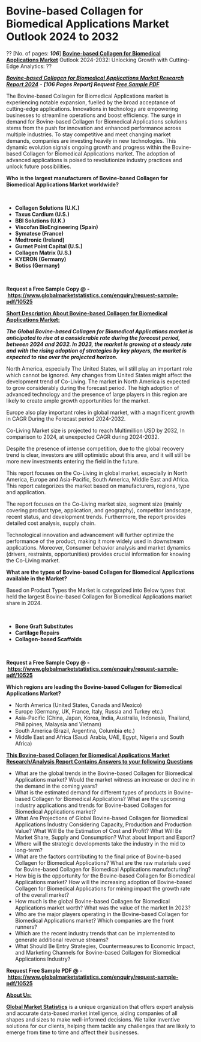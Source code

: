 <h1>Bovine-based Collagen for Biomedical Applications Market Outlook 2024 to 2032</h1>
<p>?? [No. of pages:&nbsp;<strong><em>106</em></strong>]&nbsp;<strong><a href="https://www.globalmarketstatistics.com/market-reports/bovine-based-collagen-for-biomedical-applications-market-10525">Bovine-based Collagen for Biomedical Applications&nbsp;Market</a></strong>&nbsp;Outlook 2024-2032: Unlocking Growth with Cutting-Edge Analytics: ??</p>
<p><strong><em><a href="https://www.globalmarketstatistics.com/market-reports/bovine-based-collagen-for-biomedical-applications-market-10525">Bovine-based Collagen for Biomedical Applications Market Research Report 2024</a></em></strong>&nbsp;-&nbsp;<strong><em>[106 Pages Report]&nbsp;Request <a href="https://www.globalmarketstatistics.com/enquiry/request-sample-pdf/10525">Free Sample PDF</a></em></strong></p>
<p>The Bovine-based Collagen for Biomedical Applications market is experiencing notable expansion, fuelled by the broad acceptance of cutting-edge applications. Innovations in technology are empowering businesses to streamline operations and boost efficiency. The surge in demand for Bovine-based Collagen for Biomedical Applications solutions stems from the push for innovation and enhanced performance across multiple industries. To stay competitive and meet changing market demands, companies are investing heavily in new technologies. This dynamic evolution signals ongoing growth and progress within the Bovine-based Collagen for Biomedical Applications market. The adoption of advanced applications is poised to revolutionize industry practices and unlock future possibilities.</p>
<p><strong>Who is the largest manufacturers of Bovine-based Collagen for Biomedical Applications Market worldwide?</strong></p>
<p>&nbsp;</p>
<ul>
<li><strong>Collagen Solutions (U.K.)</strong></li>
<li><strong>Taxus Cardium (U.S.)</strong></li>
<li><strong>BBI Solutions (U.K.)</strong></li>
<li><strong>Viscofan BioEngineering (Spain)</strong></li>
<li><strong>Symatese (France)</strong></li>
<li><strong>Medtronic (Ireland)</strong></li>
<li><strong>Gurnet Point Capital (U.S.)</strong></li>
<li><strong>Collagen Matrix (U.S.)</strong></li>
<li><strong>KYERON (Germany)</strong></li>
<li><strong>Botiss (Germany)</strong></li>
</ul>
<p>&nbsp;</p>
<p><strong>Request a Free Sample Copy @ -&nbsp;<a href="https://www.globalmarketstatistics.com/enquiry/request-sample-pdf/10525">https://www.globalmarketstatistics.com/enquiry/request-sample-pdf/10525</a></strong></p>
<p><strong><u>Short Description About Bovine-based Collagen for Biomedical Applications Market:</u></strong></p>
<p><strong><em>The Global Bovine-based Collagen for Biomedical Applications market is anticipated to rise at a considerable rate during the forecast period, between 2024 and 2032. In 2023, the market is growing at a steady rate and with the rising adoption of strategies by key players, the market is expected to rise over the projected horizon.</em></strong></p>
<p>North America, especially The United States, will still play an important role which cannot be ignored. Any changes from United States might affect the development trend of Co-Living. The market in North America is expected to grow considerably during the forecast period. The high adoption of advanced technology and the presence of large players in this region are likely to create ample growth opportunities for the market.</p>
<p>Europe also play important roles in global market, with a magnificent growth in CAGR During the Forecast period 2024-2032.</p>
<p>Co-Living Market size is projected to reach Multimillion USD by 2032, In comparison to 2024, at unexpected CAGR during 2024-2032.</p>
<p>Despite the presence of intense competition, due to the global recovery trend is clear, investors are still optimistic about this area, and it will still be more new investments entering the field in the future.</p>
<p>This report focuses on the Co-Living in global market, especially in North America, Europe and Asia-Pacific, South America, Middle East and Africa. This report categorizes the market based on manufacturers, regions, type and application.</p>
<p>The report focuses on the Co-Living market size, segment size (mainly covering product type, application, and geography), competitor landscape, recent status, and development trends. Furthermore, the report provides detailed cost analysis, supply chain.</p>
<p>Technological innovation and advancement will further optimize the performance of the product, making it more widely used in downstream applications. Moreover, Consumer behavior analysis and market dynamics (drivers, restraints, opportunities) provides crucial information for knowing the Co-Living market.</p>
<p><strong>What are the types of Bovine-based Collagen for Biomedical Applications available in the Market?</strong></p>
<p>Based on Product Types the Market is categorized into Below types that held the largest Bovine-based Collagen for Biomedical Applications market share in 2024.</p>
<p>&nbsp;</p>
<ul>
<li><strong>Bone Graft Substitutes</strong></li>
<li><strong>Cartilage Repairs</strong></li>
<li><strong>Collagen-based Scaffolds</strong></li>
</ul>
<p>&nbsp;</p>
<p><strong>Request a Free Sample Copy @ -&nbsp;<a href="https://www.globalmarketstatistics.com/enquiry/request-sample-pdf/10525">https://www.globalmarketstatistics.com/enquiry/request-sample-pdf/10525</a></strong></p>
<p><strong>Which regions are leading the Bovine-based Collagen for Biomedical Applications Market?</strong></p>
<ul>
<li>North America (United States, Canada and Mexico)</li>
<li>Europe (Germany, UK, France, Italy, Russia and Turkey etc.)</li>
<li>Asia-Pacific (China, Japan, Korea, India, Australia, Indonesia, Thailand, Philippines, Malaysia and Vietnam)</li>
<li>South America (Brazil, Argentina, Columbia etc.)</li>
<li>Middle East and Africa (Saudi Arabia, UAE, Egypt, Nigeria and South Africa)</li>
</ul>
<p><strong><u>This Bovine-based Collagen for Biomedical Applications Market Research/Analysis Report Contains Answers to your following Questions</u></strong></p>
<ul>
<li>What are the global trends in the Bovine-based Collagen for Biomedical Applications market? Would the market witness an increase or decline in the demand in the coming years?</li>
<li>What is the estimated demand for different types of products in Bovine-based Collagen for Biomedical Applications? What are the upcoming industry applications and trends for Bovine-based Collagen for Biomedical Applications market?</li>
<li>What Are Projections of Global Bovine-based Collagen for Biomedical Applications Industry Considering Capacity, Production and Production Value? What Will Be the Estimation of Cost and Profit? What Will Be Market Share, Supply and Consumption? What about Import and Export?</li>
<li>Where will the strategic developments take the industry in the mid to long-term?</li>
<li>What are the factors contributing to the final price of Bovine-based Collagen for Biomedical Applications? What are the raw materials used for Bovine-based Collagen for Biomedical Applications manufacturing?</li>
<li>How big is the opportunity for the Bovine-based Collagen for Biomedical Applications market? How will the increasing adoption of Bovine-based Collagen for Biomedical Applications for mining impact the growth rate of the overall market?</li>
<li>How much is the global Bovine-based Collagen for Biomedical Applications market worth? What was the value of the market In 2023?</li>
<li>Who are the major players operating in the Bovine-based Collagen for Biomedical Applications market? Which companies are the front runners?</li>
<li>Which are the recent industry trends that can be implemented to generate additional revenue streams?</li>
<li>What Should Be Entry Strategies, Countermeasures to Economic Impact, and Marketing Channels for Bovine-based Collagen for Biomedical Applications Industry?</li>
</ul>
<p><strong>Request Free Sample PDF @ -&nbsp;<a href="https://www.globalmarketstatistics.com/enquiry/request-sample-pdf/10525">https://www.globalmarketstatistics.com/enquiry/request-sample-pdf/10525</a></strong></p>
<p><strong><u>About Us:</u></strong></p>
<p><strong><a href="https://www.globalmarketstatistics.com/">Global Market Statistics</a></strong>&nbsp;is a unique organization that offers expert analysis and accurate data-based market intelligence, aiding companies of all shapes and sizes to make well-informed decisions. We tailor inventive solutions for our clients, helping them tackle any challenges that are likely to emerge from time to time and affect their businesses.</p>